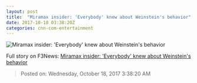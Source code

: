 ```yaml
---
layout: post
title:  "Miramax insider: 'Everybody' knew about Weinstein's behavior"
date: 2017-10-18 03:38:20Z
categories: cnn-com-entertainment
---
```


![Miramax insider: 'Everybody' knew about Weinstein's behavior](http://i2.cdn.turner.com/money/dam/assets/171017154815-scott-rosenberg-780x439.jpg)




Full story on F3News: [Miramax insider: 'Everybody' knew about Weinstein's behavior](http://www.f3nws.com/n/trtztE)

> Posted on: Wednesday, October 18, 2017 3:38:20 AM
